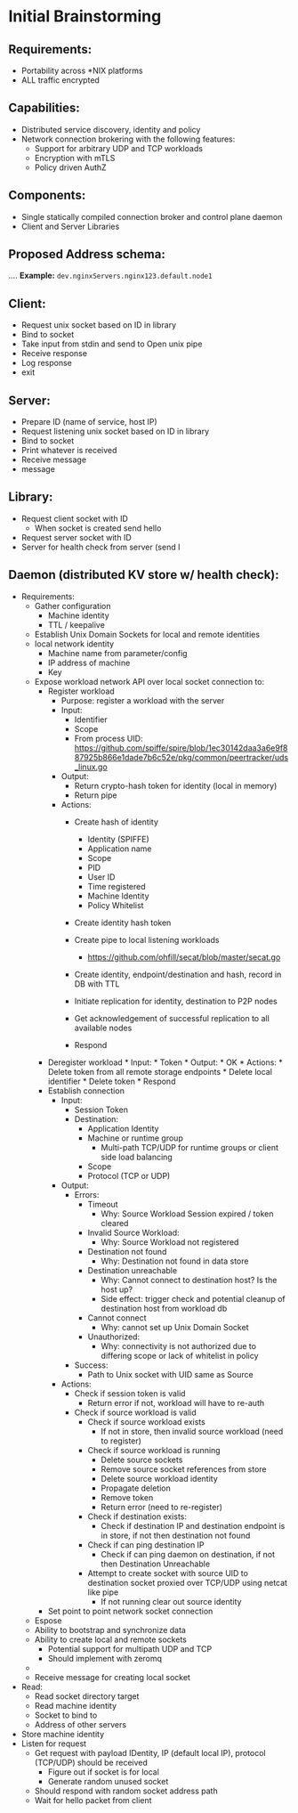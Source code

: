 # Initial Brainstorming

## Requirements:
* Portability across *NIX platforms
* ALL traffic encrypted


## Capabilities:
* Distributed service discovery, identity and policy 
* Network connection brokering with the following features:
  * Support for arbitrary UDP and TCP workloads
  * Encryption with mTLS
  * Policy driven AuthZ

## Components:
* Single statically compiled connection broker and control plane daemon
* Client and Server Libraries

## Proposed Address schema:
<scope>.<app group>.<appIdentity>.<resource Group>.<machineName>
**Example:**
`dev.nginxServers.nginx123.default.node1`

## Client:
* Request unix socket based on ID in library
* Bind to socket
* Take input from stdin and send to Open unix pipe
* Receive response
* Log response
* exit

## Server:
* Prepare ID (name of service, host IP)
* Request listening unix socket based on ID in library
* Bind to socket
* Print whatever is received
* Receive message
* message


## Library:
* Request client socket with ID
    * When socket is created send hello
* Request server socket with ID
* Server for health check from server (send I

## Daemon (distributed KV store w/ health check):
* Requirements:
    * Gather configuration
        * Machine identity
        * TTL / keepalive
    * Establish Unix Domain Sockets for local and remote identities
    * local network identity
        * Machine name from parameter/config
        * IP address of machine
        * Key
    * Expose workload network API over local socket connection to:
        * Register workload
            * Purpose: register a workload with the server
            * Input:
                * Identifier
                * Scope
                * From process UID: https://github.com/spiffe/spire/blob/1ec30142daa3a6e9f887925b866e1dade7b6c52e/pkg/common/peertracker/uds_linux.go
            * Output:
                * Return crypto-hash token for identity (local in memory)
                * Return pipe
            * Actions:
                * Create hash of identity
                    * Identity (SPIFFE)
                    * Application name
                    * Scope
                    * PID
                    * User ID
                    * Time registered
                    * Machine Identity
                    * Policy Whitelist
                * Create identity hash token
                * Create pipe to local listening workloads
                    * https://github.com/ohfill/secat/blob/master/secat.go
                * Create identity, endpoint/destination and hash, record in DB with TTL
                * Initiate replication for identity, destination to P2P nodes
                * Get acknowledgement of successful replication to all available nodes

                * Respond
        * Deregister workload
                * Input:
                    * Token
                * Output:
                    * OK
                * Actions:
                    * Delete token from all remote storage endpoints
                    * Delete local identifier
                    * Delete token
                    * Respond
        * Establish connection
            * Input:
                * Session Token
                * Destination:
                    * Application Identity
                    * Machine or runtime group
                        * Multi-path TCP/UDP for runtime groups or client side load balancing
                    * Scope
                    * Protocol (TCP or UDP)
            * Output:
                * Errors:
                    * Timeout
                        * Why: Source Workload Session expired / token cleared
                    * Invalid Source Workload:
                        * Why: Source Workload not registered
                    * Destination not found
                        * Why: Destination not found in data store
                    * Destination unreachable
                        * Why: Cannot connect to destination host? Is the host up?
                        * Side effect: trigger check and potential cleanup of destination host from workload db 
                    * Cannot connect
                        * Why: cannot set up Unix Domain Socket
                    * Unauthorized:
                        * Why: connectivity is not authorized due to differing scope or lack of whitelist in policy
                * Success:
                    * Path to Unix socket with UID same as Source
            * Actions:
                * Check if session token is valid
                    * Return error if not, workload will have to re-auth
                * Check if source workload is valid
                    * Check if source workload exists
                        * If not in store, then invalid source workload (need to register)
                    * Check if source workload is running
                        * Delete source sockets
                        * Remove source socket references from store
                        * Delete source workload identity
                        * Propagate deletion
                        * Remove token
                        * Return error (need to re-register)
                    * Check if destination exists:
                        * Check if destination IP and destination endpoint is in store, if not then destination not found
                    * Check if can ping destination IP
                        * Check if can ping daemon on destination, if not then Destination Unreachable
                    * Attempt to create socket with source UID to destination socket proxied over TCP/UDP using netcat like pipe
                        * If not running clear out source identity
        * Set point to point network socket connection
    * Espose 
    * Ability to bootstrap and synchronize data
    * Ability to create local and remote sockets
        * Potential support for multipath UDP and TCP
        * Should implement with zeromq
    * 
    * Receive message for creating local socket
* Read:
    * Read socket directory target
    * Read machine identity
    * Socket to bind to
    * Address of other servers
* Store machine identity
* Listen for request
    * Get request with payload IDentity, IP (default local IP), protocol (TCP/UDP) should be received
        * Figure out if socket is for local 
        * Generate random unused socket
    * Should respond with random socket address path
    * Wait for hello packet from client
